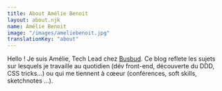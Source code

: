 ```yaml
---
title: About Amélie Benoit
layout: about.njk
name: Amélie Benoit
image: "/images/ameliebenoit.jpg"
translationKey: "about"
---
```


Hello ! Je suis Amélie, Tech Lead chez [Busbud](https://www.busbud.com). Ce blog reflete les sujets sur lesquels je travaille au quotidien (dév front-end, découverte du DDD, CSS tricks...) ou qui me tiennent à cœeur (conférences, soft skills, sketchnotes ...).

